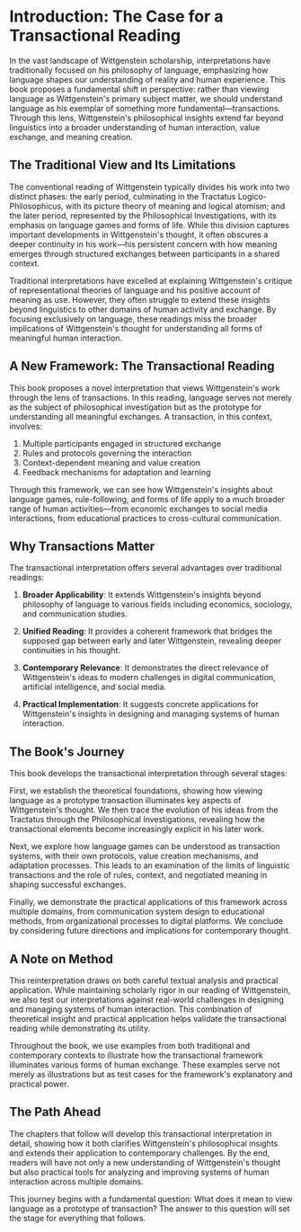 # Introduction: The Case for a Transactional Reading

In the vast landscape of Wittgenstein scholarship, interpretations have traditionally focused on his philosophy of language, emphasizing how language shapes our understanding of reality and human experience. This book proposes a fundamental shift in perspective: rather than viewing language as Wittgenstein's primary subject matter, we should understand language as his exemplar of something more fundamental—transactions. Through this lens, Wittgenstein's philosophical insights extend far beyond linguistics into a broader understanding of human interaction, value exchange, and meaning creation.

## The Traditional View and Its Limitations

The conventional reading of Wittgenstein typically divides his work into two distinct phases: the early period, culminating in the Tractatus Logico-Philosophicus, with its picture theory of meaning and logical atomism; and the later period, represented by the Philosophical Investigations, with its emphasis on language games and forms of life. While this division captures important developments in Wittgenstein's thought, it often obscures a deeper continuity in his work—his persistent concern with how meaning emerges through structured exchanges between participants in a shared context.

Traditional interpretations have excelled at explaining Wittgenstein's critique of representational theories of language and his positive account of meaning as use. However, they often struggle to extend these insights beyond linguistics to other domains of human activity and exchange. By focusing exclusively on language, these readings miss the broader implications of Wittgenstein's thought for understanding all forms of meaningful human interaction.

## A New Framework: The Transactional Reading

This book proposes a novel interpretation that views Wittgenstein's work through the lens of transactions. In this reading, language serves not merely as the subject of philosophical investigation but as the prototype for understanding all meaningful exchanges. A transaction, in this context, involves:

1. Multiple participants engaged in structured exchange
2. Rules and protocols governing the interaction
3. Context-dependent meaning and value creation
4. Feedback mechanisms for adaptation and learning

Through this framework, we can see how Wittgenstein's insights about language games, rule-following, and forms of life apply to a much broader range of human activities—from economic exchanges to social media interactions, from educational practices to cross-cultural communication.

## Why Transactions Matter

The transactional interpretation offers several advantages over traditional readings:

1. **Broader Applicability**: It extends Wittgenstein's insights beyond philosophy of language to various fields including economics, sociology, and communication studies.

2. **Unified Reading**: It provides a coherent framework that bridges the supposed gap between early and later Wittgenstein, revealing deeper continuities in his thought.

3. **Contemporary Relevance**: It demonstrates the direct relevance of Wittgenstein's ideas to modern challenges in digital communication, artificial intelligence, and social media.

4. **Practical Implementation**: It suggests concrete applications for Wittgenstein's insights in designing and managing systems of human interaction.

## The Book's Journey

This book develops the transactional interpretation through several stages:

First, we establish the theoretical foundations, showing how viewing language as a prototype transaction illuminates key aspects of Wittgenstein's thought. We then trace the evolution of his ideas from the Tractatus through the Philosophical Investigations, revealing how the transactional elements become increasingly explicit in his later work.

Next, we explore how language games can be understood as transaction systems, with their own protocols, value creation mechanisms, and adaptation processes. This leads to an examination of the limits of linguistic transactions and the role of rules, context, and negotiated meaning in shaping successful exchanges.

Finally, we demonstrate the practical applications of this framework across multiple domains, from communication system design to educational methods, from organizational processes to digital platforms. We conclude by considering future directions and implications for contemporary thought.

## A Note on Method

This reinterpretation draws on both careful textual analysis and practical application. While maintaining scholarly rigor in our reading of Wittgenstein, we also test our interpretations against real-world challenges in designing and managing systems of human interaction. This combination of theoretical insight and practical application helps validate the transactional reading while demonstrating its utility.

Throughout the book, we use examples from both traditional and contemporary contexts to illustrate how the transactional framework illuminates various forms of human exchange. These examples serve not merely as illustrations but as test cases for the framework's explanatory and practical power.

## The Path Ahead

The chapters that follow will develop this transactional interpretation in detail, showing how it both clarifies Wittgenstein's philosophical insights and extends their application to contemporary challenges. By the end, readers will have not only a new understanding of Wittgenstein's thought but also practical tools for analyzing and improving systems of human interaction across multiple domains.

This journey begins with a fundamental question: What does it mean to view language as a prototype of transaction? The answer to this question will set the stage for everything that follows. 